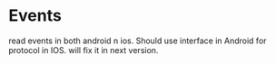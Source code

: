 # Events
read events in both android n ios. Should use interface in Android for protocol in IOS.
will fix it in next version.

